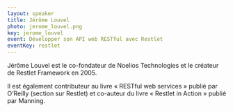 ```yaml
---
layout: speaker
title: Jérôme Louvel
photo: jerome_louvel.png
key: jerome_louvel
event: Développer son API web RESTful avec Restlet
eventKey: restlet
---
```


Jérôme Louvel est le co-fondateur de Noelios Technologies et le créateur de Restlet Framework en 2005.

Il est également contributeur au livre « RESTful web services » publié par O’Reilly (section sur Restlet) et co-auteur du livre « Restlet in Action » publié par Manning.